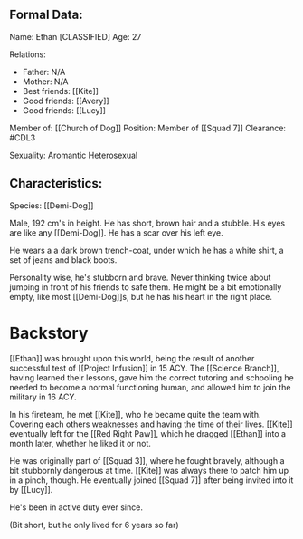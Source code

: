 ## Formal Data:
Name: Ethan \[CLASSIFIED]
Age: 27

Relations:
- Father: N/A
- Mother: N/A
- Best friends: [[Kite]]
- Good friends: [[Avery]]
- Good friends: [[Lucy]]

Member of: [[Church of Dog]]
Position: Member of [[Squad 7]]
Clearance: #CDL3 

Sexuality: Aromantic Heterosexual
## Characteristics:
Species: [[Demi-Dog]]

Male, 192 cm's in height. He has short, brown hair and a stubble. His eyes are like any [[Demi-Dog]]. He has a scar over his left eye.

He wears a a dark brown trench-coat, under which he has a white shirt, a set of jeans and black boots.

Personality wise, he's stubborn and brave. Never thinking twice about jumping in front of his friends to safe them. He might be a bit emotionally empty, like most [[Demi-Dog]]s, but he has his heart in the right place.
# Backstory
[[Ethan]] was brought upon this world, being the result of another successful test of [[Project Infusion]] in 15 ACY. The [[Science Branch]], having learned their lessons, gave him the correct tutoring and schooling he needed to become a normal functioning human, and allowed him to join the military in 16 ACY.

In his fireteam, he met [[Kite]], who he became quite the team with. Covering each others weaknesses and having the time of their lives. [[Kite]] eventually left for the [[Red Right Paw]], which he dragged [[Ethan]] into a month later, whether he liked it or not.

He was originally part of [[Squad 3]], where he fought bravely, although a bit stubbornly dangerous at time. [[Kite]] was always there to patch him up in a pinch, though. He eventually joined [[Squad 7]] after being invited into it by [[Lucy]].

He's been in active duty ever since.

(Bit short, but he only lived for 6 years so far)